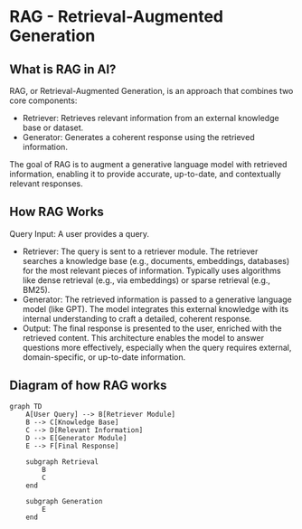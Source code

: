 # RAG - Retrieval-Augmented Generation

## What is RAG in AI?

RAG, or Retrieval-Augmented Generation, is an approach that combines two core components:

* Retriever: Retrieves relevant information from an external knowledge base or dataset.
* Generator: Generates a coherent response using the retrieved information.

The goal of RAG is to augment a generative language model with retrieved information, enabling it to provide accurate, up-to-date, and contextually relevant responses.

## How RAG Works

Query Input: A user provides a query.

* Retriever:
The query is sent to a retriever module.
The retriever searches a knowledge base (e.g., documents, embeddings, databases) for the most relevant pieces of information.
Typically uses algorithms like dense retrieval (e.g., via embeddings) or sparse retrieval (e.g., BM25).
* Generator:
The retrieved information is passed to a generative language model (like GPT).
The model integrates this external knowledge with its internal understanding to craft a detailed, coherent response.
* Output:
The final response is presented to the user, enriched with the retrieved content.
This architecture enables the model to answer questions more effectively, especially when the query requires external, domain-specific, or up-to-date information.



## Diagram of how RAG works

```mermaid
graph TD
    A[User Query] --> B[Retriever Module]
    B --> C[Knowledge Base]
    C --> D[Relevant Information]
    D --> E[Generator Module]
    E --> F[Final Response]

    subgraph Retrieval
        B
        C
    end

    subgraph Generation
        E
    end
```
